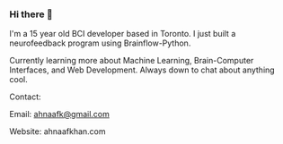 ### Hi there 👋

<!--
**ahnaafk/ahnaafk** is a ✨ _special_ ✨ repository because its `README.md` (this file) appears on your GitHub profile.

Here are some ideas to get you started:

- 🔭 I’m currently working on ...
- 🌱 I’m currently learning ...
- 👯 I’m looking to collaborate on ...
- 🤔 I’m looking for help with ...
- 💬 Ask me about ...
- 📫 How to reach me: ...
- 😄 Pronouns: ...
- ⚡ Fun fact: ...
-->

I'm a 15 year old BCI developer based in Toronto. I just built a neurofeedback program using Brainflow-Python.

Currently learning more about Machine Learning, Brain-Computer Interfaces, and Web Development. Always down to chat about anything cool. 

Contact: 

Email: ahnaafk@gmail.com

Website: ahnaafkhan.com

